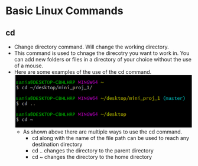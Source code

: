 # Basic Linux Commands

## cd
  * Change directory command. Will change the working directory.
  * This command is used to chnage the direcotry you want to work in. You can add new folders or files in a directory of your choice without the use of a mouse. 
  * Here are some examples of the use of the cd command.
  	![cduse](/cd_use.png)
  	* As shown above there are multiple ways to use the cd command.
		* cd along with the name of the file path can be used to reach any destination directory
		* cd .. changes the directory to the parent directory
		* cd ~ changes the directory to the home directory
